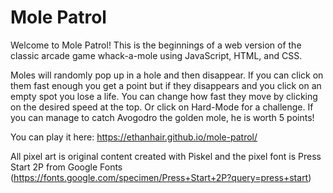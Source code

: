 # Mole Patrol

Welcome to Mole Patrol! This is the beginnings of a web version of the classic arcade game whack-a-mole using JavaScript, HTML, and CSS.

Moles will randomly pop up in a hole and then disappear. If you can click on them fast enough you get a point but if they disappears and you click on an empty spot you lose a life. You can change how fast they move by clicking on the desired speed at the top. Or click on Hard-Mode for a challenge. If you can manage to catch Avogodro the golden mole, he is worth 5 points!

You can play it here: https://ethanhair.github.io/mole-patrol/

All pixel art is original content created with Piskel and the pixel font is Press Start 2P from Google Fonts (https://fonts.google.com/specimen/Press+Start+2P?query=press+start)
